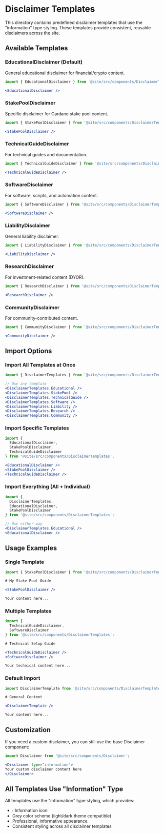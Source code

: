 # Disclaimer Templates

This directory contains predefined disclaimer templates that use the "information" type styling. These templates provide consistent, reusable disclaimers across the site.

## Available Templates

### EducationalDisclaimer (Default)
General educational disclaimer for financial/crypto content.

```jsx
import { EducationalDisclaimer } from '@site/src/components/DisclaimerTemplates';

<EducationalDisclaimer />
```

### StakePoolDisclaimer
Specific disclaimer for Cardano stake pool content.

```jsx
import { StakePoolDisclaimer } from '@site/src/components/DisclaimerTemplates';

<StakePoolDisclaimer />
```

### TechnicalGuideDisclaimer
For technical guides and documentation.

```jsx
import { TechnicalGuideDisclaimer } from '@site/src/components/DisclaimerTemplates';

<TechnicalGuideDisclaimer />
```

### SoftwareDisclaimer
For software, scripts, and automation content.

```jsx
import { SoftwareDisclaimer } from '@site/src/components/DisclaimerTemplates';

<SoftwareDisclaimer />
```

### LiabilityDisclaimer
General liability disclaimer.

```jsx
import { LiabilityDisclaimer } from '@site/src/components/DisclaimerTemplates';

<LiabilityDisclaimer />
```

### ResearchDisclaimer
For investment-related content (DYOR).

```jsx
import { ResearchDisclaimer } from '@site/src/components/DisclaimerTemplates';

<ResearchDisclaimer />
```

### CommunityDisclaimer
For community-contributed content.

```jsx
import { CommunityDisclaimer } from '@site/src/components/DisclaimerTemplates';

<CommunityDisclaimer />
```

## Import Options

### Import All Templates at Once
```jsx
import { DisclaimerTemplates } from '@site/src/components/DisclaimerTemplates';

// Use any template
<DisclaimerTemplates.Educational />
<DisclaimerTemplates.StakePool />
<DisclaimerTemplates.TechnicalGuide />
<DisclaimerTemplates.Software />
<DisclaimerTemplates.Liability />
<DisclaimerTemplates.Research />
<DisclaimerTemplates.Community />
```

### Import Specific Templates
```jsx
import { 
  EducationalDisclaimer,
  StakePoolDisclaimer,
  TechnicalGuideDisclaimer 
} from '@site/src/components/DisclaimerTemplates';

<EducationalDisclaimer />
<StakePoolDisclaimer />
<TechnicalGuideDisclaimer />
```

### Import Everything (All + Individual)
```jsx
import { 
  DisclaimerTemplates,
  EducationalDisclaimer,
  StakePoolDisclaimer 
} from '@site/src/components/DisclaimerTemplates';

// Use either way
<DisclaimerTemplates.Educational />
<EducationalDisclaimer />
```

## Usage Examples

### Single Template
```jsx
import { StakePoolDisclaimer } from '@site/src/components/DisclaimerTemplates';

# My Stake Pool Guide

<StakePoolDisclaimer />

Your content here...
```

### Multiple Templates
```jsx
import { 
  TechnicalGuideDisclaimer, 
  SoftwareDisclaimer 
} from '@site/src/components/DisclaimerTemplates';

# Technical Setup Guide

<TechnicalGuideDisclaimer />
<SoftwareDisclaimer />

Your technical content here...
```

### Default Import
```jsx
import DisclaimerTemplate from '@site/src/components/DisclaimerTemplates';

# General Content

<DisclaimerTemplate />

Your content here...
```

## Customization

If you need a custom disclaimer, you can still use the base Disclaimer component:

```jsx
import Disclaimer from '@site/src/components/Disclaimer';

<Disclaimer type="information">
Your custom disclaimer content here
</Disclaimer>
```

## All Templates Use "Information" Type

All templates use the "information" type styling, which provides:
- ℹ️ Information icon
- Grey color scheme (light/dark theme compatible)
- Professional, informative appearance
- Consistent styling across all disclaimer templates
